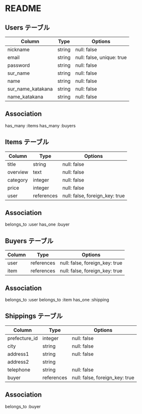 # README

## Users テーブル

| Column             | Type   | Options                   |
| ------------------ | ------ | ------------------------- |
| nickname           | string | null: false               |
| email              | string | null: false, unique: true |
| password           | string | null: false               |
| sur_name           | string | null: false               |
| name               | string | null: false               |
| sur_name_katakana  | string | null: false               |
| name_katakana      | string | null: false               |

## Association
has_many :items
has_many :buyers

## Items テーブル

| Column             | Type       | Options                        |
| ------------------ | ---------- | ------------------------------ |
| title              | string     | null: false                    |
| overview           | text       | null: false                    |
| category           | integer    | null: false                    |
| price              | integer    | null: false                    |
| user               | references | null: false, foreign_key: true |

## Association
belongs_to  :user
has_one    :buyer

## Buyers テーブル
| Column             | Type       | Options                        |
| ------------------ | ---------- | ------------------------------ |
| user               | references | null: false, foreign_key: true |
| item               | references | null: false, foreign_key: true |

## Association
belongs_to  :user
belongs_to  :item
has_one     :shipping

## Shippings テーブル
| Column             | Type       | Options                        |
| ------------------ | ---------- | ------------------------------ |
| prefecture_id      | integer    | null: false                    |
| city               | string     | null: false                    |
| address1           | string     | null: false                    |
| address2           | string     |                                |
| telephone          | string     | null: false                    |
| buyer              | references | null: false, foreign_key: true |

## Association
belongs_to  :buyer
